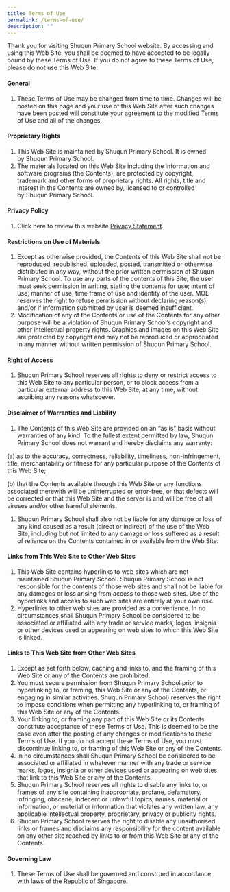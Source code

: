 ```yaml
---
title: Terms of Use
permalink: /terms-of-use/
description: ""
---
```

<p>Thank you for visiting&nbsp;Shuqun Primary School website. By accessing and using this Web Site, you shall be deemed to have accepted to be legally bound by these Terms of Use. If you do not agree to these Terms of Use, please do not use this Web Site.</p>
<h4><strong>General</strong></h4>
<ol>
<li>These Terms of Use may be changed from time to time. Changes will be posted on this page and your use of this Web Site after such changes have been posted will constitute your agreement to the modified Terms of Use and all of the changes.</li>
</ol>
<h4><strong>Proprietary Rights</strong></h4>
<ol>
<li>This Web Site is maintained by&nbsp;Shuqun Primary School. It is owned by&nbsp;Shuqun Primary School.</li>
<li>The materials located on this Web Site including the information and software programs (the Contents), are protected by copyright, trademark and other forms of proprietary rights. All rights, title and interest in the Contents are owned by, licensed to or controlled by&nbsp;Shuqun&nbsp;Primary School.</li>
</ol>
<h4><strong>Privacy Policy</strong></h4>
<ol>
<li>Click here to review this website <a href="https://www.gov.sg/privacy-statement">Privacy Statement</a>.</li>
</ol>
<h4><strong>Restrictions on Use of Materials</strong></h4>
<ol>
<li>Except as otherwise provided, the Contents of this Web Site shall not be reproduced, republished, uploaded, posted, transmitted or otherwise distributed in any way, without the prior written permission of&nbsp;Shuqun Primary School. To use any parts of the contents of this Site, the user must seek permission in writing, stating the contents for use; intent of use; manner of use; time frame of use and identity of the user. MOE reserves the right to refuse permission without declaring reason(s); and/or if information submitted by user is deemed insufficient.</li>
<li>Modification of any of the Contents or use of the Contents for any other purpose will be a violation of&nbsp;Shuqun Primary School&rsquo;s copyright and other intellectual property rights. Graphics and images on this Web Site are protected by copyright and may not be reproduced or appropriated in any manner without written permission of&nbsp;Shuqun Primary School.</li>
</ol>
<h4><strong>Right of Access</strong></h4>
<ol>
<li>Shuqun Primary School reserves all rights to deny or restrict access to this Web Site to any particular person, or to block access from a particular external address to this Web Site, at any time, without ascribing any reasons whatsoever.</li>
</ol>
<h4><strong>Disclaimer of Warranties and Liability</strong></h4>
<ol>
<li>The Contents of this Web Site are provided on an &ldquo;as is&rdquo; basis without warranties of any kind. To the fullest extent permitted by law,&nbsp;Shuqun Primary School does not warrant and hereby disclaims any warranty:</li>
</ol>
<p>(a) as to the accuracy, correctness, reliability, timeliness, non-infringement, title, merchantability or fitness for any particular purpose of the Contents of this Web Site;</p>
<p>(b) that the Contents available through this Web Site or any functions associated therewith will be uninterrupted or error-free, or that defects will be corrected or that this Web Site and the server is and will be free of all viruses and/or other harmful elements.</p>
<ol>
<li>Shuqun Primary School shall also not be liable for any damage or loss of any kind caused as a result (direct or indirect) of the use of the Web Site, including but not limited to any damage or loss suffered as a result of reliance on the Contents contained in or available from the Web Site.</li>
</ol>
<h4><strong>Links from This Web Site to Other Web Sites</strong></h4>
<ol>
<li>This Web Site contains hyperlinks to web sites which are not maintained&nbsp;Shuqun Primary School.&nbsp;Shuqun Primary School is not responsible for the contents of those web sites and shall not be liable for any damages or loss arising from access to those web sites. Use of the hyperlinks and access to such web sites are entirely at your own risk.</li>
<li>Hyperlinks to other web sites are provided as a convenience. In no circumstances shall&nbsp;Shuqun Primary School be considered to be associated or affiliated with any trade or service marks, logos, insignia or other devices used or appearing on web sites to which this Web Site is linked.</li>
</ol>
<h4><strong>Links to This Web Site from Other Web Sites</strong></h4>
<ol>
<li>Except as set forth below, caching and links to, and the framing of this Web Site or any of the Contents are prohibited.</li>
<li>You must secure permission from&nbsp;Shuqun Primary School prior to hyperlinking to, or framing, this Web Site or any of the Contents, or engaging in similar activities.&nbsp;Shuqun Primary School) reserves the right to impose conditions when permitting any hyperlinking to, or framing of this Web Site or any of the Contents.</li>
<li>Your linking to, or framing any part of this Web Site or its Contents constitute acceptance of these Terms of Use. This is deemed to be the case even after the posting of any changes or modifications to these Terms of Use. If you do not accept these Terms of Use, you must discontinue linking to, or framing of this Web Site or any of the Contents.</li>
<li>In no circumstances shall&nbsp;Shuqun Primary School be considered to be associated or affiliated in whatever manner with any trade or service marks, logos, insignia or other devices used or appearing on web sites that link to this Web Site or any of the Contents.</li>
<li>Shuqun Primary School reserves all rights to disable any links to, or frames of any site containing inappropriate, profane, defamatory, infringing, obscene, indecent or unlawful topics, names, material or information, or material or information that violates any written law, any applicable intellectual property, proprietary, privacy or publicity rights.</li>
<li>Shuqun Primary School reserves the right to disable any unauthorised links or frames and disclaims any responsibility for the content available on any other site reached by links to or from this Web Site or any of the Contents.</li>
</ol>
<h4><strong>Governing Law</strong></h4>
<ol>
<li>These Terms of Use shall be governed and construed in accordance with laws of the Republic of Singapore.</li>
</ol>